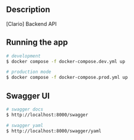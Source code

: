 
## Description

[Clario] Backend API

## Running the app

```bash
# development
$ docker compose -f docker-compose.dev.yml up

# production mode
$ docker compose -f docker-compose.prod.yml up
```

## Swagger UI

```bash
# swagger docs
$ http://localhost:8000/swagger

# swagger yaml
$ http://localhost:8000/swagger/yaml
